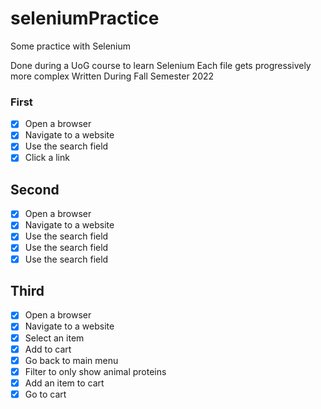 # seleniumPractice
Some practice with Selenium

Done during a UoG course to learn Selenium
Each file gets progressively more complex
Written During Fall Semester 2022

### First
- [x] Open a browser
- [x] Navigate to a website
- [x] Use the search field
- [x] Click a link

## Second
- [x] Open a browser
- [x] Navigate to a website
- [x] Use the search field
- [x] Use the search field
- [x] Use the search field

## Third
- [x] Open a browser
- [x] Navigate to a website
- [x] Select an item
- [x] Add to cart
- [x] Go back to main menu
- [x] Filter to only show animal proteins
- [x] Add an item to cart
- [x] Go to cart